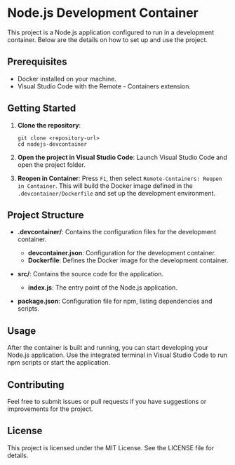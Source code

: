 # Node.js Development Container

This project is a Node.js application configured to run in a development container. Below are the details on how to set up and use the project.

## Prerequisites

- Docker installed on your machine.
- Visual Studio Code with the Remote - Containers extension.

## Getting Started

1. **Clone the repository**:
   ```
   git clone <repository-url>
   cd nodejs-devcontainer
   ```

2. **Open the project in Visual Studio Code**:
   Launch Visual Studio Code and open the project folder.

3. **Reopen in Container**:
   Press `F1`, then select `Remote-Containers: Reopen in Container`. This will build the Docker image defined in the `.devcontainer/Dockerfile` and set up the development environment.

## Project Structure

- **.devcontainer/**: Contains the configuration files for the development container.
  - **devcontainer.json**: Configuration for the development container.
  - **Dockerfile**: Defines the Docker image for the development container.
  
- **src/**: Contains the source code for the application.
  - **index.js**: The entry point of the Node.js application.

- **package.json**: Configuration file for npm, listing dependencies and scripts.

## Usage

After the container is built and running, you can start developing your Node.js application. Use the integrated terminal in Visual Studio Code to run npm scripts or start the application.

## Contributing

Feel free to submit issues or pull requests if you have suggestions or improvements for the project.

## License

This project is licensed under the MIT License. See the LICENSE file for details.